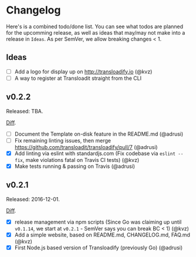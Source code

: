 # Changelog

Here's is a combined todo/done list. You can see what todos are planned for the upcomming release, as well as ideas that may/may not make into a release in `Ideas`. As per SemVer, we allow breaking changes < 1.

## Ideas

- [ ] Add a logo for display up on http://transloadify.io (@kvz)
- [ ] A way to register at Transloadit straight from the CLI

## v0.2.2

Released: TBA.

[Diff](https://github.com/transloadit/transloadify/compare/v0.2.0...master).

- [ ] Document the Template on-disk feature in the README.md (@adrusi)
- [ ] Fix remaining linting issues, then merge https://github.com/transloadit/transloadify/pull/7  (@adrusi)
- [x] Add linting via eslint with standardjs.com (Fix codebase via `eslint --fix`, make violations fatal on Travis CI tests) (@kvz)
- [x] Make tests running & passing on Travis (@adrusi)

## v0.2.1

Released: 2016-12-01. 

[Diff](https://github.com/transloadit/transloadify/compare/v0.1.14...v0.1.0).

- [x] release management via npm scripts (Since Go was claiming up until `v0.1.14`, we start at `v0.2.1` - SemVer says you can break BC < 1) (@kvz)
- [x] Add a simple website, based on README.md, CHANGELOG.md, FAQ.md (@kvz)
- [x] First Node.js based version of Transloadify (previously Go) (@adrusi) 
